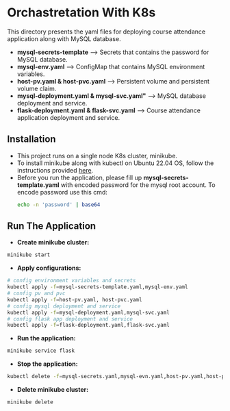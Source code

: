 # Orchastretation With K8s
This directory presents the yaml files for deploying course attendance application along with MySQL database.

- **mysql-secrets-template** --> Secrets that contains the password for MySQL database.
- **mysql-env.yaml** --> ConfigMap that contains MySQL environment variables.
- **host-pv.yaml & host-pvc.yaml** --> Persistent volume and persistent volume claim.
- **mysql-deployment.yaml & mysql-svc.yaml"** --> MySQL database deployment and service.
- **flask-deployment.yaml & flask-svc.yaml** --> Course attendance application deployment and service.

## Installation

- This project runs on a single node K8s cluster, minikube.
- To install minikube along with kubectl on Ubuntu 22.04 OS, follow the instructions provided [here](https://www.linuxtechi.com/how-to-install-minikube-on-ubuntu/).
- Before you run the application, please fill up **mysql-secrets-template.yaml** with encoded password for the mysql root account.
  To encode password use this cmd:
  ```sh
  echo -n 'password' | base64
  ```

## Run The Application
- **Create minikube cluster:**
```sh
minikube start
```
- **Apply configurations:**
```sh
# config environment variables and secrets
kubectl apply -f=mysql-secrets-template.yaml,mysql-env.yaml
# config pv and pvc
kubectl apply -f=host-pv.yaml, host-pvc.yaml
# config mysql deployment and service
kubectl apply -f=mysql-deployment.yaml,mysql-svc.yaml
# config flask app deployment and service
kubectl apply -f=flask-deployment.yaml,flask-svc.yaml
```
- **Run the application:**
```sh
minikube service flask
```
- **Stop the application:**
```sh
kubectl delete -f=mysql-secrets.yaml,mysql-evn.yaml,host-pv.yaml,host-pvc.yaml,mysql-deployment.yaml,mysql-svc.yaml,flask-deployment.yaml,flask-svc.yaml
```
- **Delete minikube cluster:**
```sh
minikube delete
```
